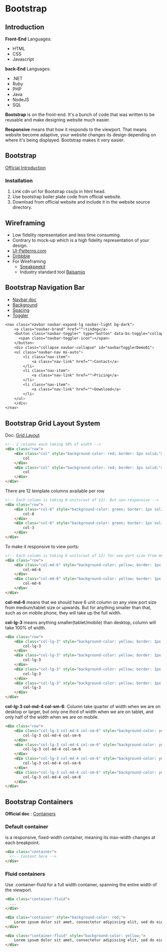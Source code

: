 # Bootstrap

## Introduction

**Front-End**
Languages:

- HTML
- CSS
- Javascript

**back-End**
Languages:

- .NET
- Ruby
- PHP
- Java
- NodeJS
- SQL

**Bootstrap** is on the front-end. It's a bunch of code that was written to be reusable and make designing website much easier.

**Responsive** means that how it responds to the viewport. That means website become adaptive, your website changes its design depending on where it's  being displayed. Bootstrap makes it very easier.

## Bootstrap

[Official Introduction](https://getbootstrap.com/docs/5.2/getting-started/introduction/)

### Installation

1. Link cdn url for Bootstrap css/js in html head.
2. Use bootstrap boiler plate code from official website.
3. Download from official website and include it in the website source directory.

## Wireframing

- Low fidelity representation and less time consuming.
- Contrary to mock-up which is a high fidelity representation of your design.
- [UI-Patterns.com](https://ui-patterns.com/)
- [Dribbble](https://dribbble.com/)
- For Wireframing 
  - [Sneakpeekit](https://sneakpeekit.com/)
  - Industry standard tool [Balsamiq](https://balsamiq.com/)
  
## Bootstrap Navigation Bar

- [Navbar doc](https://getbootstrap.com/docs/5.2/components/navbar/)
- [Background](https://getbootstrap.com/docs/5.2/utilities/background/)
- [Spacing](https://getbootstrap.com/docs/5.2/utilities/spacing/)
- [Toggler](https://getbootstrap.com/docs/5.2/components/navbar/#toggler)

```css
<nav class="navbar navbar-expand-lg navbar-light bg-dark">
    <a class="navbar-brand" href="">tindog</a>
    <button class="navbar-toggler" type="button" data-bs-toggle="collapse" data-bs-target="#navbarTogglerDemo01" aria-controls="navbarTogglerDemo01" aria-expanded="false" aria-label="Toggle navigation">
      <span class="navbar-toggler-icon"></span>
    </button>
    <div class="collapse navbar-collapse" id="navbarTogglerDemo01">
    <ul class="navbar-nav ms-auto">
        <li class="nav-item">
            <a class="nav-link" href="">Contact</a>
        </li>
        <li class="nav-item">
            <a class="nav-link" href="">Pricing</a>
        </li>
        <li class="nav-item">
            <a class="nav-link" href="">Download</a>
        </li>
    </ul>
    </div>
</nav>
```

## Bootstrap Grid Layout System

Doc: [Grid Layout](https://getbootstrap.com/docs/5.2/layout/grid/)

```html
<!-- 2 columns each taking 50% of width -->
<div class="row">
    <div class="col" style="background-color: red; border: 1px solid;">
        col
    </div>
    <div class="col" style="background-color: red; border: 1px solid;">
        col
    </div>
</div>
```

There are 12 template columns available per row

```html
<!-- Each column is taking 6 units(out of 12). But non-responsive -->
<div class="row">
    <div class="col-6" style="background-color: green; border: 1px solid;">
        col-6
    </div>
    <div class="col-6" style="background-color: green; border: 1px solid;">
        col-3
    </div>
</div>
```

To make it responsive to view ports:

```html
<!-- Each column is taking 6 units(out of 12) for vew port size from medium size. -->
<div class="row">
    <div class="col-md-6" style="background-color: yellow; border: 1px solid;">
        col-md-6
    </div>
    <div class="col-md-6" style="background-color: yellow; border: 1px solid;">
        col-md-6
    </div>
</div>
```

**col-md-6** means that we should have 6 unit column on any view port size from medium/tablet size or upwards. But for anything smaller than that, such as on mobile phone, they will take up the full width.

**col-lg-3** means anything smaller(tablet/mobile) than desktop, column will take 100% of width.

```html
<div class="row">
    <div class="col-lg-3" style="background-color: yellow; border: 1px solid;">
        col-lg-3
    </div>
    <div class="col-lg-3" style="background-color: yellow; border: 1px solid;">
        col-lg-3
    </div>
    <div class="col-lg-3" style="background-color: yellow; border: 1px solid;">
        col-lg-3
    </div>
    <div class="col-lg-3" style="background-color: yellow; border: 1px solid;">
        col-lg-3
    </div>
</div>
```

**col-lg-3 col-md-4 col-sm-6**: Column take quarter of width when we are on desktop or larger, but only one third of width  when we are on tablet, and only half of the width when we are on mobile.

```html
<div class="row">
    <div class="col-lg-3 col-md-4 col-sm-6" style="background-color: yellow; border: 1px solid;">
        col-lg-3 col-md-4 col-sm-6
    </div>
    <div class="col-lg-3 col-md-4 col-sm-6" style="background-color: yellow; border: 1px solid;">
        col-lg-3 col-md-4 col-sm-6
    </div>
    <div class="col-lg-3 col-md-4 col-sm-6" style="background-color: yellow; border: 1px solid;">
        col-lg-3 col-md-4 col-sm-6
    </div>
    <div class="col-lg-3 col-md-4 col-sm-6" style="background-color: yellow; border: 1px solid;">
        col-lg-3 col-md-4 col-sm-6
    </div>
</div>
```

## Bootstrap Containers

**Official doc** : [Containers](https://getbootstrap.com/docs/5.2/layout/containers/)

### Default container

is a responsive, fixed-width container, meaning its max-width changes at each breakpoint.

```html
<div class="container">
  <!-- Content here -->
</div>
```

### Fluid containers

Use .container-fluid for a full width container, spanning the entire width of the viewport.

```html
<div class="container-fluid">
  ...
</div>
```

```html
<div class="container" style="background-color: red;">
    Lorem ipsum dolor sit amet, consectetur adipiscing elit, sed do eiusmod tempor incididunt ut labore et dolore magna aliqua. Ut enim ad minim veniam, quis nostrud exercitation ullamco laboris nisi ut aliquip ex ea commodo consequat. Duis aute irure dolor in reprehenderit in voluptate velit esse cillum dolore eu fugiat nulla pariatur. Excepteur sint occaecat cupidatat non proident, sunt in culpa qui officia deserunt mollit anim id est laborum.
</div>

<div class="container-fluid" style="background-color: yellow;">
    Lorem ipsum dolor sit amet, consectetur adipiscing elit, sed do eiusmod tempor incididunt ut labore et dolore magna aliqua. Ut enim ad minim veniam, quis nostrud exercitation ullamco laboris nisi ut aliquip ex ea commodo consequat. Duis aute irure dolor in reprehenderit in voluptate velit esse cillum dolore eu fugiat nulla pariatur. Excepteur sint occaecat cupidatat non proident, sunt in culpa qui officia deserunt mollit anim id est laborum.
</div>
```